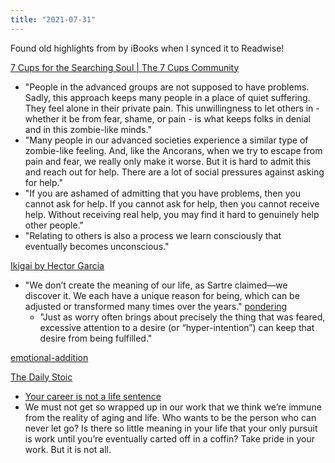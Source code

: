 ```yaml
---
title: "2021-07-31"
---
```


Found old highlights from by iBooks when I synced it to Readwise!

[7 Cups for the Searching Soul | The 7 Cups Community](https://www.7cups.com/7cups-for-the-searching-soul/)
- "People in the advanced groups are not supposed to have problems. Sadly, this approach keeps many people in a place of quiet suffering. They feel alone in their private pain. This unwillingness to let others in - whether it be from fear, shame, or pain - is what keeps folks in denial and in this zombie-like minds."
- "Many people in our advanced societies experience a similar type of zombie-like feeling. And, like the Ancorans, when we try to escape from pain and fear, we really only make it worse. But it is hard to admit this and reach out for help. There are a lot of social pressures against asking for help."
- "If you are ashamed of admitting that you have problems, then you cannot ask for help. If you cannot ask for help, then you cannot receive help. Without receiving real help, you may find it hard to genuinely help other people."
- "Relating to others is also a process we learn consciously that eventually becomes unconscious."


[Ikigai by Hector Garcia](notes/sources/books/ikigai.md)
- "We don’t create the meaning of our life, as Sartre claimed—we discover it. We each have a unique reason for being, which can be adjusted or transformed many times over the years." [pondering](notes/por/pondering.md)
	- "Just as worry often brings about precisely the thing that was feared, excessive attention to a desire (or “hyper-intention”) can keep that desire from being fulfilled."

[emotional-addition](notes/health/psycho/emotional-addition.md)

[The Daily Stoic](notes/sources/books/the-daily-stoic.md)
- [Your career is not a life sentence](notes/career/life-sentence.md)
- We must not get so wrapped up in our work that we think we’re immune from the reality of aging and life. Who wants to be the person who can never let go? Is there so little meaning in your life that your only pursuit is work until you’re eventually carted off in a coffin? Take pride in your work. But it is not all.
  